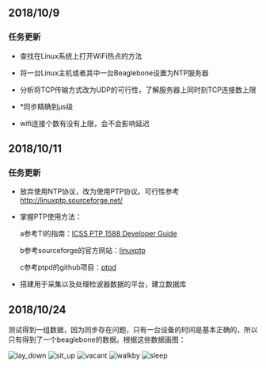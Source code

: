 ## 2018/10/9

### 任务更新

- 查找在Linux系统上打开WiFi热点的方法

- 将一台Linux主机或者其中一台Beaglebone设置为NTP服务器

- 分析将TCP传输方式改为UDP的可行性，了解服务器上同时刻TCP连接数上限

- *同步精确到μs级

- wifi连接个数有没有上限，会不会影响延迟

## 2018/10/11

### 任务更新

- 放弃使用NTP协议，改为使用PTP协议。可行性参考<http://linuxptp.sourceforge.net/>

- 掌握PTP使用方法：

  a参考TI的指南：[ICSS PTP 1588 Developer Guide](http://processors.wiki.ti.com/index.php?title=ICSS_PTP_1588_Developer_Guide&oldid=229581) 

  b参考sourceforge的官方网站：[linuxptp](https://sourceforge.net/projects/linuxptp/)

  c参考ptpd的github项目：[ptpd](https://github.com/ptpd/ptpd)

- 搭建用于采集以及处理检波器数据的平台，建立数据库

## 2018/10/24

测试得到一组数据，因为同步存在问题，只有一台设备的时间是基本正确的，所以只有得到了一个beaglebone的数据。根据这些数据画图：

![lay_down](https://images.gitee.com/uploads/images/2018/1024/101411_d9531a88_1602036.png "Figure_1.png")
![sit_up](https://images.gitee.com/uploads/images/2018/1024/101431_8a1c16dc_1602036.png "situp.png")
![vacant](https://images.gitee.com/uploads/images/2018/1024/101448_9d6e3416_1602036.png "vacant.png")
![walkby](https://images.gitee.com/uploads/images/2018/1024/101458_4b23c0fc_1602036.png "walkby.png")
![sleep](https://images.gitee.com/uploads/images/2018/1024/101910_791690f5_1602036.png "sleep.png")